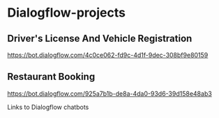 # Dialogflow-projects

## Driver's License And Vehicle Registration

https://bot.dialogflow.com/4c0ce062-fd9c-4d1f-9dec-308bf9e80159

## Restaurant Booking 

https://bot.dialogflow.com/925a7b1b-de8a-4da0-93d6-39d158e48ab3

Links to Dialogflow chatbots
